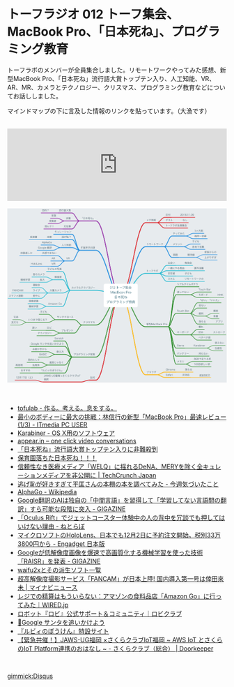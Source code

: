 # トーフラジオ 012 トーフ集会、MacBook Pro、「日本死ね」、プログラミング教育

トーフラボのメンバーが全員集合しました。リモートワークやってみた感想、新型MacBook Pro、「日本死ね」流行語大賞トップテン入り、人工知能、VR、AR、MR、カメラとテクノロジー、クリスマス、プログラミング教育などについてお話ししました。

マインドマップの下に言及した情報のリンクを貼っています。（大漁です）

<br />

<iframe width="100%" height="166" scrolling="no" frameborder="no" src="https://w.soundcloud.com/player/?url=https%3A//api.soundcloud.com/tracks/297026943&amp;color=ff5500&amp;auto_play=false&amp;hide_related=false&amp;show_comments=true&amp;show_user=true&amp;show_reposts=false"></iframe>

<br />

![Mind Map](/radio/images/012.png)

<br />

* [tofulab - 作る。考える。息をする。](http://tofulab.jp/)
* [最小のボディーに最大の挑戦：林信行の新型「MacBook Pro」最速レビュー (1/3) - ITmedia PC USER](http://www.itmedia.co.jp/pcuser/articles/1610/29/news020.html)
* [Karabiner - OS X用のソフトウェア](https://pqrs.org/osx/karabiner/index.html.ja)
* [appear.in – one click video conversations](https://appear.in/)
* [「日本死ね」流行語大賞トップテン入りに非難殺到](http://www.tokyo-sports.co.jp/entame/entertainment/625177/)
* [保育園落ちた日本死ね！！！](http://anond.hatelabo.jp/20160215171759)
* [信頼性なき医療メディア「WELQ」に揺れるDeNA、MERYを除く全キュレーションメディアを非公開に | TechCrunch Japan](http://jp.techcrunch.com/2016/12/01/welq-dena/)
* [逃げ恥が好きすぎて平匡さんの本棚の本を調べてみた - 今週気づいたこと](http://katamuki.hatenablog.jp/entry/2016/11/29/013626)
* [AlphaGo - Wikipedia](https://ja.wikipedia.org/wiki/AlphaGo)
* [Google翻訳のAIは独自の「中間言語」を習得して「学習してない言語間の翻訳」すら可能な段階に突入 - GIGAZINE](http://gigazine.net/news/20161202-zero-shot-translation/)
* [「Oculus Rift」でジェットコースター体験中の人の背中を冗談でも押してはいけない理由 - ねとらぼ](http://nlab.itmedia.co.jp/nl/articles/1404/25/news110.html)
* [マイクロソフトのHoloLens、日本でも12月2日に予約注文開始。税別33万3800円から - Engadget 日本版](http://japanese.engadget.com/2016/11/29/hololens-12-2-33-3800/)
* [Googleが低解像度画像を爆速で高画質化する機械学習を使った技術「RAISR」を発表 - GIGAZINE](http://gigazine.net/news/20161115-google-resarch-raisr/)
* [waifu2xとその派生ソフト一覧](http://kourindrug.sakura.ne.jp/waifu2x.html)
* [超高解像度撮影サービス「FANCAM」が日本上陸! 国内導入第一号は倖田來未 | マイナビニュース](http://news.mynavi.jp/news/2012/10/17/159/)
* [レジでの精算はもういらない：アマゾンの食料品店「Amazon Go」に行ってみた｜WIRED.jp](http://wired.jp/2016/12/07/amazon-go/)
* [ロボット『ロビ』公式サポート＆コミュニティ｜ロビクラブ](https://robi.club/)
* [🎄Google サンタを追いかけよう](https://santatracker.google.com/intl/ja/village.html)
* [『ルビィのぼうけん』特設サイト](http://www.shoeisha.co.jp/book/rubynobouken/)
* [【緊急共催！】JAWS-UG福岡 ×さくらクラブIoT福岡 ~ AWS IoT とさくらのIoT Platform連携のおはなし ~ - さくらクラブ（総合） | Doorkeeper](https://saku-love.doorkeeper.jp/events/55108)

<br />

[gimmick:Disqus](tofulab)
